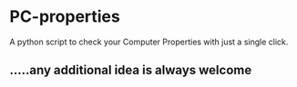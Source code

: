 # PC-properties
A python script to check your Computer Properties with just a single click. 





## .....any additional idea is always welcome

